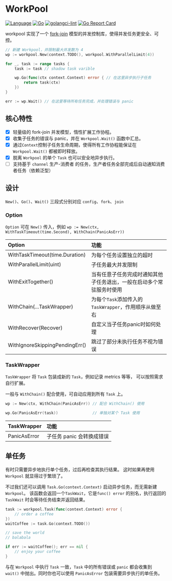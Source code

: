 # WorkPool
[![Language](https://img.shields.io/badge/Language-Go-blue.svg)](https://golang.org/)
[![Go](https://github.com/nextzhou/workpool/actions/workflows/go.yml/badge.svg)](https://github.com/nextzhou/workpool/actions/workflows/go.yml)
[![golangci-lint](https://github.com/nextzhou/workpool/actions/workflows/golangci-lint.yml/badge.svg)](https://github.com/nextzhou/workpool/actions/workflows/golangci-lint.yml)
[![Go Report Card](https://goreportcard.com/badge/github.com/nextzhou/workpool)](https://goreportcard.com/report/github.com/nextzhou/workpool)

workpool 实现了一个 [fork-join](https://zh.wikipedia.org/wiki/Fork-join%E6%A8%A1%E5%9E%8B) 模型的并发控制库，使得并发任务更安全、可控。


```go
// 新建 Workpool，并限制最大并发数为 4
wp := workpool.New(context.TODO(), workpool.WithParallelLimit(4))

for _, task := range tasks {
    task := task // shadow task varible

    wp.Go(func(ctx context.Context) error { // 在这里异步执行子任务
        return task(ctx)
    })
}

err := wp.Wait() // 在这里等待所有任务完成，并处理错误与 panic
```

## 核心特性

- [x] 轻量级的 fork-join 并发模型，惰性扩展工作协程。
- [x] 收集子任务的错误与 panic，并在 `Workpool.Wait()` 函数中汇总。
- [x] 通过`Context`控制子任务生命周期，使得所有工作协程能保证在 `Workpool.Wait()` 都被即时释放。
- [x] 脱离 `Workpool` 的单个 `Task` 也可以安全地异步执行。
- [ ] 支持基于 `channel` 生产-消费者 的任务，生产者任务全部完成后自动通知消费者任务（依赖泛型）

## 设计

 `New()`、`Go()`、`Wait()` 三段式分别对应 `config`、`fork`、`join`

### Option

`Option` 可在 `New()` 传入，例如 `wp := New(ctx, WithTaskTimeout(time.Second), WithChain(PanicAsErr))`

|Option|功能|
|:-----|:-----|
|WithTaskTimeout(time.Duration)|为每个任务设置独立的超时|
|WithParallelLimit(uint)|子任务最大并发限制|
|WithExitTogether()|当有任意子任务完成时通知其他子任务退出，一般在启动多个常驻服务时使用|
|WithChain(...TaskWrapper)|为每个`Task`添加传入的`TaskWrapper`，作用顺序从做至右|
|WithRecover(Recover)|自定义当子任务panic时如何处理|
|WithIgnoreSkippingPendingErr()|跳过了部分未执行任务不视为错误|

### TaskWrapper

`TaskWrapper` 将 `Task` 包装成新的 `Task`，例如记录 metrics 等等， 可以按照需求自行扩展。

一般与 `WithChain()` 配合使用，可自动应用到所有 `Task` 上。

```go
wp := New(ctx, WithChain(PanicAsErr)) // 配合 WithChain() 使用

wp.Go(PanicAsErr(task))               // 单独对某个 Task 使用
```

|TaskWrapper|功能|
|:----------|:---|
|PanicAsError|子任务 panic 会转换成错误|

## 单任务

有时只需要异步地执行单个任务，过后再检查其执行结果。 这时如果再使用 `Workpool` 就显得过于繁琐了。 

不过我们还可以调用 `Task.Go(context.Context)` 启动异步任务，而无需新建 `Workpool`。
该函数会返回一个`TaskWait`，它是`func() error` 的别名，执行返回的 `TaskWait` 时会等待任务结束并返回结果。

```go
task := workpool.Task(func(context.Context) error {
    // order a coffee
})
waitCoffee := task.Go(context.TODO())

// save the world
// balabala

if err := waitCoffee(); err == nil {
    // enjoy your coffee
}
```

与在 `Workpool` 中执行 `Task` 一致，`Task` 中的所有错误或 `panic` 都会收集到 `wait()` 中抛出。同时你也可以使用 `PanicAsError` 包装需要异步执行的单任务。
